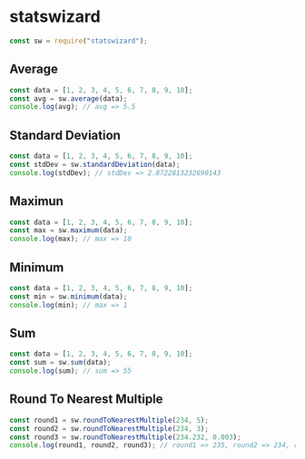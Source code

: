 # statswizard

```javascript
const sw = require("statswizard");
```

## Average

```javascript
const data = [1, 2, 3, 4, 5, 6, 7, 8, 9, 10];
const avg = sw.average(data);
console.log(avg); // avg => 5.5
```

## Standard Deviation

```javascript
const data = [1, 2, 3, 4, 5, 6, 7, 8, 9, 10];
const stdDev = sw.standardDeviation(data);
console.log(stdDev); // stdDev => 2.8722813232690143
```

## Maximun

```javascript
const data = [1, 2, 3, 4, 5, 6, 7, 8, 9, 10];
const max = sw.maximum(data);
console.log(max); // max => 10
```

## Minimum

```javascript
const data = [1, 2, 3, 4, 5, 6, 7, 8, 9, 10];
const min = sw.minimum(data);
console.log(min); // max => 1
```

## Sum

```javascript
const data = [1, 2, 3, 4, 5, 6, 7, 8, 9, 10];
const sum = sw.sum(data);
console.log(sum); // sum => 55
```

## Round To Nearest Multiple

```javascript
const round1 = sw.roundToNearestMultiple(234, 5);
const round2 = sw.roundToNearestMultiple(234, 3);
const round3 = sw.roundToNearestMultiple(234.232, 0.003);
console.log(round1, round2, round3); // round1 => 235, round2 => 234, round3 => 234.231
```
